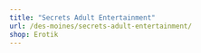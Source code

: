 ```yaml
---
title: "Secrets Adult Entertainment"
url: /des-moines/secrets-adult-entertainment/
shop: Erotik
---
```

